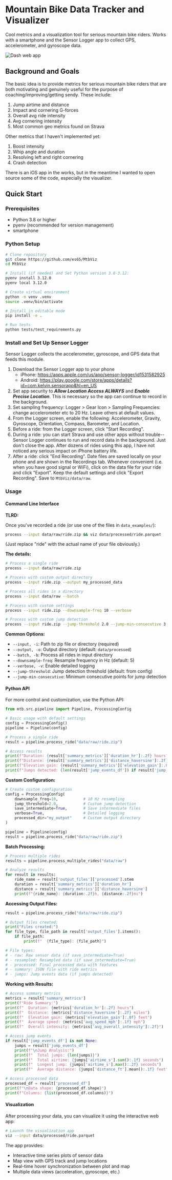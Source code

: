 # Mountain Bike Data Tracker and Visualizer

Cool metrics and a visualization tool for serious mountain bike riders. Works with a smartphone and the Sensor Logger app to collect GPS, accelerometer, and gyroscope data.

![Dash web app](docs/assets/app_viz.png)

## Background and Goals

The basic idea is to provide metrics for serious mountain bike riders that are both motivating and genuinely useful for the purpose of coaching/improving/getting sendy. These include:

1. Jump airtime and distance
1. Impact and cornering G-forces
1. Overall avg ride intensity
1. Avg cornering intensity
1. Most common geo metrics found on Strava

Other metrics that I haven't implemented yet:
1. Boost intensity
1. Whip angle and duration
1. Resolving left and right cornering
1. Crash detection

There is an iOS app in the works, but in the meantime I wanted to open source some of the code, especially the visualizer.

## Quick Start

### Prerequisites
- Python 3.8 or higher
- pyenv (recommended for version management)
- smartphone

### Python Setup

```bash
# Clone repository
git clone https://github.com/es65/MtbViz
cd MtbViz

# Install (if needed) and Set Python version 3.8-3.12:
pyenv install 3.12.0
pyenv local 3.12.0

# Create virtual environment
python -m venv .venv
source .venv/bin/activate

# Install in editable mode
pip install -e .

# Run tests
python tests/test_requirements.py
```

### Install and Set Up Sensor Logger

Sensor Logger collects the accelerometer, gyroscope, and GPS data that feeds this module.

1. Download the Sensor Logger app to your phone
   - iPhone: https://apps.apple.com/us/app/sensor-logger/id1531582925
   - Android: https://play.google.com/store/apps/details?id=com.kelvin.sensorapp&hl=en_US
2. Set app security to **_Allow Location Access ALWAYS_** and **_Enable Precise Location_**. This is necessary so the app can continue to record in the background.
3. Set sampling frequency: Logger > Gear Icon > Sampling Frequencies: change accelerometer etc to 20 Hz. Leave others at default values.
4. From the Logger screen, enable the following: Accelerometer, Gravity, Gyroscope, Orientation, Compass, Barometer, and Location.
5. Before a ride: from the Logger screen, click "Start Recording".
6. During a ride: you can start Strava and use other apps without trouble--Sensor Logger continues to run and record data in the background. Just don't close the app. After dozens of rides using this app, I have not noticed any serious impact on iPhone battery life.
7. After a ride: click "End Recording". Date files are saved locally on your phone and are shown in the Recordings tab. Whenever convenient (i.e. when you have good signal or WiFi), click on the data file for your ride and click "Export". Keep the default settings and click "Export Recording". Save to `MtbViz/data/raw`.

### Usage

#### Command Line Interface

**TLRD:**

Once you've recorded a ride (or use one of the files in `data_examples/`):

```bash
process --input data/raw/ride.zip && viz data/processed/ride.parquet
```
(Just replace "ride" with the actual name of your file obviously.)

**The details:**

```bash
# Process a single ride
process --input data/raw/ride.zip

# Process with custom output directory
process --input ride.zip --output my_processed_data

# Process all rides in a directory
process --input data/raw --batch

# Process with custom settings
process --input ride.zip --downsample-freq 10 --verbose

# Process with custom jump detection
process --input ride.zip --jump-threshold 2.0 --jump-min-consecutive 3
```

**Common Options:**
- `--input, -i`: Path to zip file or directory (required)
- `--output, -o`: Output directory (default: `data/processed`)
- `--batch, -b`: Process all rides in input directory
- `--downsample-freq`: Resample frequency in Hz (default: 5)
- `--verbose, -v`: Enable detailed logging
- `--jump-threshold`: Jump detection threshold (default: from config)
- `--jump-min-consecutive`: Minimum consecutive points for jump detection

#### Python API

For more control and customization, use the Python API:

```python
from mtb.src.pipeline import Pipeline, ProcessingConfig

# Basic usage with default settings
config = ProcessingConfig()
pipeline = Pipeline(config)

# Process a single ride
result = pipeline.process_ride("data/raw/ride.zip")

# Access results
print(f"Duration: {result['summary_metrics']['duration_hr']:.2f} hours")
print(f"Distance: {result['summary_metrics']['distance_haversine']:.2f} miles")
print(f"Elevation gain: {result['summary_metrics']['elevation_gain']:.0f} feet")
print(f"Jumps detected: {len(result['jump_events_df']) if result['jump_events_df'] is not None else 0}")
```

**Custom Configuration:**

```python
# Create custom configuration
config = ProcessingConfig(
    downsample_freq=10,           # 10 Hz resampling
    jump_threshold=2.0,           # Custom jump detection
    save_intermediate=True,       # Save intermediate files
    verbose=True,                 # Detailed logging
    processed_dir="my_output"     # Custom output directory
)

pipeline = Pipeline(config)
result = pipeline.process_ride("data/raw/ride.zip")
```

**Batch Processing:**

```python
# Process multiple rides
results = pipeline.process_multiple_rides("data/raw")

# Analyze results
for result in results:
    ride_name = result['output_files']['processed'].stem
    duration = result['summary_metrics']['duration_hr']
    distance = result['summary_metrics']['distance_haversine']
    print(f"{ride_name}: {duration:.2f}h, {distance:.2f}mi")
```

**Accessing Output Files:**

```python
result = pipeline.process_ride("data/raw/ride.zip")

# Output files created:
print("Files created:")
for file_type, file_path in result['output_files'].items():
    if file_path:
        print(f"  {file_type}: {file_path}")

# File types:
# - raw: Raw sensor data (if save_intermediate=True)
# - resampled: Resampled data (if save_intermediate=True)  
# - processed: Final processed data with features
# - summary: JSON file with ride metrics
# - jumps: Jump events data (if jumps detected)
```

**Working with Results:**

```python
# Access summary metrics
metrics = result['summary_metrics']
print(f"Ride Summary:")
print(f"  Duration: {metrics['duration_hr']:.2f} hours")
print(f"  Distance: {metrics['distance_haversine']:.2f} miles")
print(f"  Elevation gain: {metrics['elevation_gain']:.0f} feet")
print(f"  Average speed: {metrics['avg_speed_mph']:.1f} mph")
print(f"  Overall intensity: {metrics['avg_overall_intensity']:.2f}")

# Access jump events
if result['jump_events_df'] is not None:
    jumps = result['jump_events_df']
    print(f"\nJump Analysis:")
    print(f"  Total jumps: {len(jumps)}")
    print(f"  Total airtime: {jumps['airtime_s'].sum():.1f} seconds")
    print(f"  Longest jump: {jumps['airtime_s'].max():.2f} seconds")
    print(f"  Average distance: {jumps['distance_ft'].mean():.1f} feet")

# Access processed data
processed_df = result['processed_df']
print(f"\nData shape: {processed_df.shape}")
print(f"Columns: {list(processed_df.columns)}")
```

#### Visualization

After processing your data, you can visualize it using the interactive web app:

```bash
# Launch the visualization app
viz --input data/processed/ride.parquet
```

The app provides:
- Interactive time series plots of sensor data
- Map view with GPS track and jump locations
- Real-time hover synchronization between plot and map
- Multiple data views (acceleration, gyroscope, etc.)

